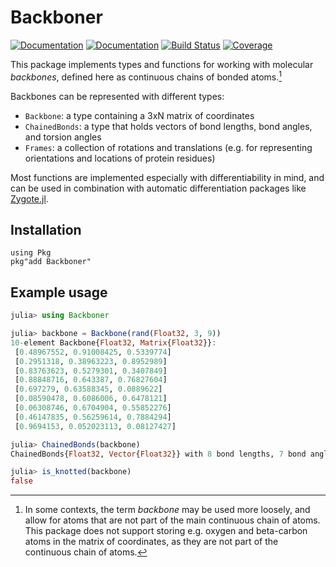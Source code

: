 # Backboner

[![Documentation](https://img.shields.io/badge/docs-dev-blue.svg)](https://MurrellGroup.github.io/Backboner.jl/dev/)
[![Documentation](https://img.shields.io/badge/docs-dev-blue.svg)](https://MurrellGroup.github.io/Backboner.jl/dev/)
[![Build Status](https://github.com/MurrellGroup/Backboner.jl/actions/workflows/CI.yml/badge.svg?branch=main)](https://github.com/MurrellGroup/Backboner.jl/actions/workflows/CI.yml?query=branch%3Amain)
[![Coverage](https://codecov.io/gh/MurrellGroup/Backboner.jl/branch/main/graph/badge.svg)](https://codecov.io/gh/MurrellGroup/Backboner.jl)

This package implements types and functions for working with molecular *backbones*, defined here as continuous chains of bonded atoms.[^1]

Backbones can be represented with different types:
- `Backbone`: a type containing a 3xN matrix of coordinates
- `ChainedBonds`: a type that holds vectors of bond lengths, bond angles, and torsion angles
- `Frames`: a collection of rotations and translations (e.g. for representing orientations and locations of protein residues)

Most functions are implemented especially with differentiability in mind, and can be used in combination with automatic differentiation packages like [Zygote.jl](https://github.com/FluxML/Zygote.jl).

## Installation

```
using Pkg
pkg"add Backboner"
```

## Example usage

```julia
julia> using Backboner

julia> backbone = Backbone(rand(Float32, 3, 9))
10-element Backbone{Float32, Matrix{Float32}}:
 [0.48967552, 0.91008425, 0.5339774]
 [0.2951318, 0.38963223, 0.8952989]
 [0.83763623, 0.5279301, 0.3407849]
 [0.88848716, 0.643387, 0.76827604]
 [0.697279, 0.63588345, 0.0889622]
 [0.08590478, 0.6086006, 0.6478121]
 [0.06308746, 0.6704904, 0.55852276]
 [0.46147835, 0.56259614, 0.7884294]
 [0.9694153, 0.052023113, 0.08127427]

julia> ChainedBonds(backbone)
ChainedBonds{Float32, Vector{Float32}} with 8 bond lengths, 7 bond angles, and 6 torsion angles

julia> is_knotted(backbone)
false
```

[^1]: In some contexts, the term *backbone* may be used more loosely, and allow for atoms that are not part of the main continuous chain of atoms. This package does not support storing e.g. oxygen and beta-carbon atoms in the matrix of coordinates, as they are not part of the continuous chain of atoms.
